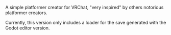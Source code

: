 A simple platformer creator for VRChat, "very inspired"
by others notorious platformer creators.

Currently, this version only includes a loader for the
save generated with the Godot editor version.
